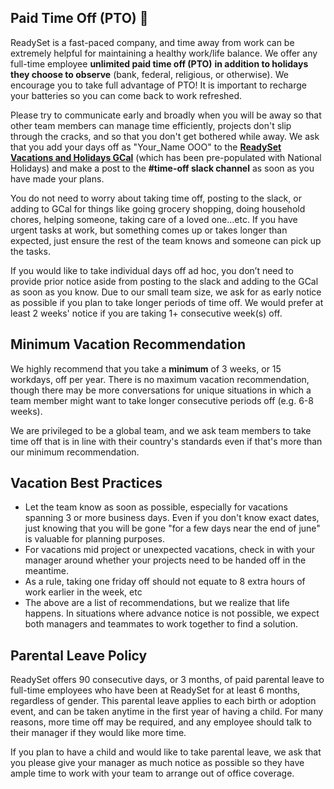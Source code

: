 ## Paid Time Off (PTO) 🌴

ReadySet is a fast-paced company, and time away from work can be extremely helpful for maintaining a healthy work/life balance. 
We offer any full-time employee **unlimited paid time off (PTO)** **in addition to holidays they choose to observe** (bank, federal, religious, or otherwise). 
We encourage you to take full advantage of PTO! It is important to recharge your batteries so you can come back to work refreshed.

Please try to communicate early and broadly when you will be away so that other team members can manage time efficiently, 
projects don't slip through the cracks, and so that you don't get bothered while away. 
We ask that you add your days off as "Your_Name OOO" to the **[ReadySet Vacations and Holidays GCal](https://calendar.google.com/calendar/u/1?cid=Y184Y3U0ZmdtZDQxa3Rnc3EycmM2aDdiZnZtc0Bncm91cC5jYWxlbmRhci5nb29nbGUuY29t)** 
(which has been pre-populated with National Holidays) and make a post to the **#time-off slack channel** as soon as you have made your plans.

You do not need to worry about taking time off, posting to the slack, or adding to GCal for things like going grocery shopping, 
doing household chores, helping someone, taking care of a loved one...etc. 
If you have urgent tasks at work, but something comes up or takes longer than expected, just ensure the rest of the team knows and someone can pick up the tasks. 

If you would like to take individual days off ad hoc, 
you don’t need to provide prior notice aside from posting to the slack and adding to the GCal as soon as you know. 
Due to our small team size, we ask for as early notice as possible if you plan to take longer periods of time off. 
We would prefer at least 2 weeks' notice if you are taking 1+ consecutive week(s) off.

## Minimum Vacation Recommendation

We highly recommend that you take a **minimum** of 3 weeks, or 15 workdays, off per year. 
There is no maximum vacation recommendation, 
though there may be more conversations for unique situations in which a team member might want to take longer consecutive periods off (e.g. 6-8 weeks).

We are privileged to be a global team, 
and we ask team members to take time off that is in line with their country's standards even if that's more than our minimum recommendation.

## Vacation Best Practices 

- Let the team know as soon as possible, especially for vacations spanning 3 or more business days. Even if you don't know exact dates, just knowing that you will be gone "for a few days near the end of june" is valuable for planning purposes.
- For vacations mid project or unexpected vacations, check in with your manager around whether your projects need to be handed off in the meantime.
- As a rule, taking one friday off should not equate to 8 extra hours of work earlier in the week, etc
- The above are a list of recommendations, but we realize that life happens. In situations where advance notice is not possible, we expect both managers and teammates to work together to find a solution. 

## Parental Leave Policy

ReadySet offers 90 consecutive days, or 3 months, of paid parental leave to full-time employees who have been at ReadySet for at least 6 months, 
regardless of gender. This parental leave applies to each birth or adoption event, 
and can be taken anytime in the first year of having a child. 
For many reasons, more time off may be required, and any employee should talk to their manager if they would like more time.

If you plan to have a child and would like to take parental leave, 
we ask that you please give your manager as much notice as possible so they have ample time to work with your team to arrange out of office coverage.

